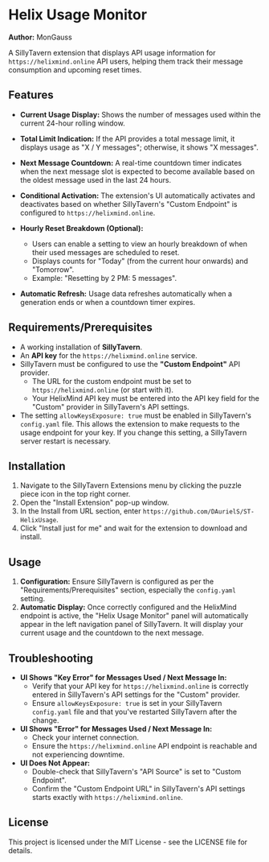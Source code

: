 # Helix Usage Monitor

**Author:** MonGauss

A SillyTavern extension that displays API usage information for `https://helixmind.online` API users, helping them track their message consumption and upcoming reset times.

## Features

*   **Current Usage Display:** Shows the number of messages used within the current 24-hour rolling window.
*   **Total Limit Indication:** If the API provides a total message limit, it displays usage as "X / Y messages"; otherwise, it shows "X messages".
*   **Next Message Countdown:** A real-time countdown timer indicates when the next message slot is expected to become available based on the oldest message used in the last 24 hours.
*   **Conditional Activation:** The extension's UI automatically activates and deactivates based on whether SillyTavern's "Custom Endpoint" is configured to `https://helixmind.online`.

*   **Hourly Reset Breakdown (Optional):**
    *   Users can enable a setting to view an hourly breakdown of when their used messages are scheduled to reset.
    *   Displays counts for "Today" (from the current hour onwards) and "Tomorrow".
    *   Example: "Resetting by 2 PM: 5 messages".

*   **Automatic Refresh:** Usage data refreshes automatically when a generation ends or when a countdown timer expires.

## Requirements/Prerequisites

*   A working installation of **SillyTavern**.
*   An **API key** for the `https://helixmind.online` service.
*   SillyTavern must be configured to use the **"Custom Endpoint"** API provider.
    *   The URL for the custom endpoint must be set to `https://helixmind.online` (or start with it).
    *   Your HelixMind API key must be entered into the API key field for the "Custom" provider in SillyTavern's API settings.
*   The setting `allowKeysExposure: true` must be enabled in SillyTavern's `config.yaml` file. This allows the extension to make requests to the usage endpoint for your key. If you change this setting, a SillyTavern server restart is necessary.

## Installation

1. Navigate to the SillyTavern Extensions menu by clicking the puzzle piece icon in the top right corner.
2. Open the "Install Extension" pop-up window.
3. In the Install from URL section, enter `https://github.com/DAurielS/ST-HelixUsage`.
4. Click "Install just for me" and wait for the extension to download and install.

## Usage

1.  **Configuration:** Ensure SillyTavern is configured as per the "Requirements/Prerequisites" section, especially the `config.yaml` setting.
2.  **Automatic Display:** Once correctly configured and the HelixMind endpoint is active, the "Helix Usage Monitor" panel will automatically appear in the left navigation panel of SillyTavern. It will display your current usage and the countdown to the next message.

## Troubleshooting

*   **UI Shows "Key Error" for Messages Used / Next Message In:**
    *   Verify that your API key for `https://helixmind.online` is correctly entered in SillyTavern's API settings for the "Custom" provider.
    *   Ensure `allowKeysExposure: true` is set in your SillyTavern `config.yaml` file and that you've restarted SillyTavern after the change.
*   **UI Shows "Error" for Messages Used / Next Message In:**
    *   Check your internet connection.
    *   Ensure the `https://helixmind.online` API endpoint is reachable and not experiencing downtime.
*   **UI Does Not Appear:**
    *   Double-check that SillyTavern's "API Source" is set to "Custom Endpoint".
    *   Confirm the "Custom Endpoint URL" in SillyTavern's API settings starts exactly with `https://helixmind.online`.

## License

This project is licensed under the MIT License - see the LICENSE file for details.